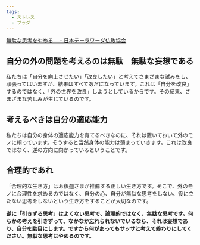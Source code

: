 ```yaml
---
tags:
  - ストレス
  - ブッダ
---
```

[無駄な思考をやめる　 - 日本テーラワーダ仏教協会](https://j-theravada.com/dhamma/kougi/kougi-148/)

## 自分の外の問題を考えるのは無駄　無駄な妄想である

私たちは「自分を向上させたい」「改良したい」と考えてさまざまな試みをし、頑張ってはいますが、結果はすべてあだになっています。これは「自分を改良」するのではなく、「外の世界を改良」しようとしているからです。その結果、さまざまな苦しみが生じているのです。


## 考えるべきは自分の適応能力

私たちは自分の身体の適応能力を育てるべきなのに、それは置いておいて外のモノに頼っています。そうすると当然身体の能力は弱まっていきます。これは改良ではなく、逆の方向に向かっているということです。

## 合理的であれ

「合理的な生き方」はお釈迦さまが推薦する正しい生き方です。そこで、外のモノに合理性を求めるのではなく、自分の心、自分が無駄な思考をしない、役に立たない思考をしないという生き方をすることが大切なのです。

**逆に「引きずる思考」はよくない思考で、論理的ではなく、無駄な思考です。何らかの考えを引きずって、なかなか忘れられないでいるなら、それは妄想であり、自分を駄目にします。ですから何があってもサッサと考えて終わりにしてください。無駄な思考はやめるのです。**



